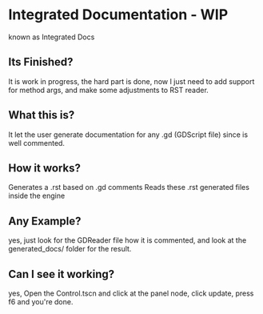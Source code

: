 # Integrated Documentation - WIP
known as Integrated Docs

## Its Finished?
It is work in progress, the hard part is done, now I just need to add support for method args, and make some adjustments to RST reader.

## What this is?
It let the user generate documentation for any .gd (GDScript file) since is well commented.

## How it works?
Generates a .rst based on .gd comments
Reads these .rst generated files inside the engine

## Any Example?
yes, just look for the GDReader file how it is commented, and look at the generated_docs/ folder for the result.

## Can I see it working?
yes, Open the Control.tscn and click at the panel node, click update, press f6 and you're done.
